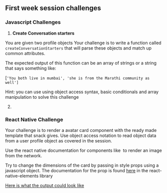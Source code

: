 ## First week session challenges

### Javascript Challenges

1. **Create Conversation starters**

You are given two profile objects
Your challenge is to write a function called `createConversationStarters`
that will parse these objects and match up common attributes.

The expected output of this function can be an array of strings or a string that says something like:

[`'You both live in mumbai',
'she is from the Marathi community as well']`

Hint: you can use using object access syntax,
basic conditionals and array manipulation to solve this challenge

2.

### React Native Challenge

Your challenge is to render a avatar card component with the ready made template that snack gives. Use object access notation to read object data from a user profile object as covered in the session.

Use the react native documentation for components like [<Image />](https://facebook.github.io/react-native/docs/images.html) to render an image from the network.

Try to change the dimensions of the card by passing in style props using a javascript object. The documentation for the prop is found [here](https://react-native-training.github.io/react-native-elements/API/card/) in the react-native-elements library

[Here is what the output could look like](https://d2ffutrenqvap3.cloudfront.net/items/3K0H371b2o0N3x3j0Z39/react-native-avatar.PNG?v=4bdaa88d)
